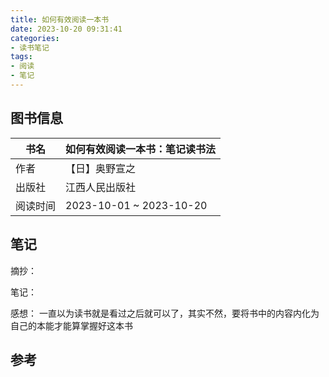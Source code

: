 ```yaml
---
title: 如何有效阅读一本书
date: 2023-10-20 09:31:41
categories:
- 读书笔记
tags:
- 阅读
- 笔记
---
```


## 图书信息

|书名|如何有效阅读一本书：笔记读书法|
|----|----|
|作者|【日】奥野宣之|
|出版社|江西人民出版社|
|阅读时间|2023-10-01 ~ 2023-10-20|

## 笔记

摘抄：

笔记：


感想：
一直以为读书就是看过之后就可以了，其实不然，要将书中的内容内化为自己的本能才能算掌握好这本书

## 参考




